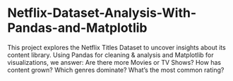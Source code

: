 # Netflix-Dataset-Analysis-With-Pandas-and-Matplotlib
This project explores the Netflix Titles Dataset to uncover insights about its content library. Using Pandas for cleaning &amp; analysis and Matplotlib for visualizations, we answer: Are there more Movies or TV Shows? How has content grown? Which genres dominate? What’s the most common rating?
